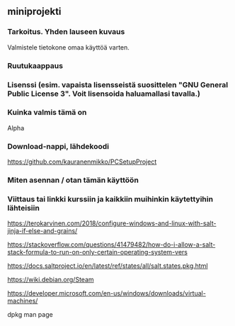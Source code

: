 ## miniprojekti

### Tarkoitus. Yhden lauseen kuvaus 
    
  Valmistele tietokone omaa käyttöä varten.
    
### Ruutukaappaus
    
    
### Lisenssi (esim. vapaista lisensseistä suosittelen "GNU General Public License 3". Voit lisensoida haluamallasi tavalla.)
    
    
### Kuinka valmis tämä on 
    
  Alpha
    
    
### Download-nappi, lähdekoodi

https://github.com/kauranenmikko/PCSetupProject
    
### Miten asennan / otan tämän käyttöön
    
    
### Viittaus tai linkki kurssiin ja kaikkiin muihinkin käytettyihin lähteisiin

https://terokarvinen.com/2018/configure-windows-and-linux-with-salt-jinja-if-else-and-grains/

https://stackoverflow.com/questions/41479482/how-do-i-allow-a-salt-stack-formula-to-run-on-only-certain-operating-system-vers

https://docs.saltproject.io/en/latest/ref/states/all/salt.states.pkg.html

https://wiki.debian.org/Steam

https://developer.microsoft.com/en-us/windows/downloads/virtual-machines/

dpkg man page

